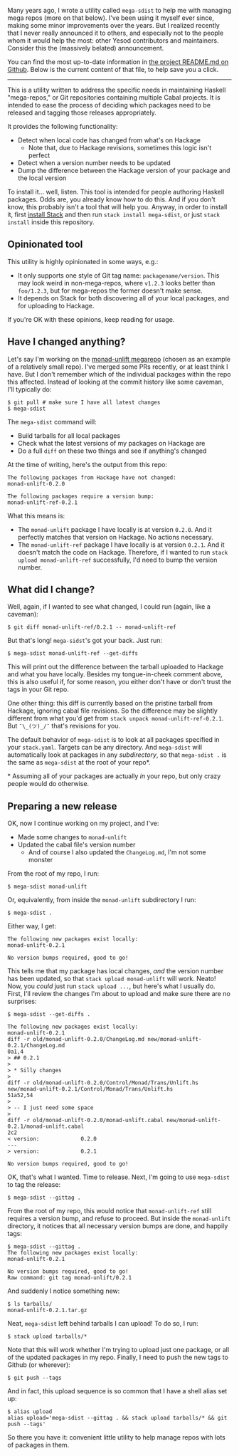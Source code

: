 Many years ago, I wrote a utility called `mega-sdist` to help me with managing
mega repos (more on that below). I've been using it myself ever since, making
some minor improvements over the years. But I realized recently that I never
really announced it to others, and especially not to the people whom it would
help the most: other Yesod contributors and maintainers. Consider this the
(massively belated) announcement.

You can find the most up-to-date information in [the project README.md on
Github](https://github.com/snoyberg/mega-sdist#readme). Below is the current
content of that file, to help save you a click.

* * *

This is a utility written to address the specific needs in maintaining
Haskell "mega-repos," or Git repositories containing multiple Cabal
projects. It is intended to ease the process of deciding which
packages need to be released and tagging those releases appropriately.

It provides the following functionality:

* Detect when local code has changed from what's on Hackage
    * Note that, due to Hackage revisions, sometimes this logic isn't
      perfect
* Detect when a version number needs to be updated
* Dump the difference between the Hackage version of your package and
  the local version

To install it... well, listen. This tool is intended for people
authoring Haskell packages. Odds are, you already know how to do
this. And if you don't know, this probably isn't a tool that will help
you. Anyway, in order to install it, first
[install Stack](https://haskell-lang.org/get-started) and then run
`stack install mega-sdist`, or just `stack install` inside this
repository.

## Opinionated tool

This utility is highly opinionated in some ways, e.g.:

* It only supports one style of Git tag name:
  `packagename/version`. This may look weird in non-mega-repos, where
  `v1.2.3` looks better than `foo/1.2.3`, but for mega-repos the
  former doesn't make sense.
* It depends on Stack for both discovering all of your local packages,
  and for uploading to Hackage.

If you're OK with these opinions, keep reading for usage.

## Have I changed anything?

Let's say I'm working on the
[monad-unlift megarepo](https://github.com/fpco/monad-unlift) (chosen
as an example of a relatively small repo). I've merged some PRs
recently, or at least think I have. But I don't remember which of the
individual packages within the repo this affected. Instead of looking
at the commit history like some caveman, I'll typically do:

```
$ git pull # make sure I have all latest changes
$ mega-sdist
```

The `mega-sdist` command will:

* Build tarballs for all local packages
* Check what the latest versions of my packages on Hackage are
* Do a full `diff` on these two things and see if anything's changed

At the time of writing, here's the output from this repo:

```
The following packages from Hackage have not changed:
monad-unlift-0.2.0

The following packages require a version bump:
monad-unlift-ref-0.2.1
```

What this means is:

* The `monad-unlift` package I have locally is at version `0.2.0`. And
  it perfectly matches that version on Hackage. No actions necessary.
* The `monad-unlift-ref` package I have locally is at version
  `0.2.1`. And it doesn't match the code on Hackage. Therefore, if I
  wanted to run `stack upload monad-unlift-ref` successfully, I'd need
  to bump the version number.

## What did I change?

Well, again, if I wanted to see what changed, I could run (again, like
a caveman):

```
$ git diff monad-unlift-ref/0.2.1 -- monad-unlift-ref
```

But that's long! `mega-sidst`'s got your back. Just run:

```
$ mega-sdist monad-unlift-ref --get-diffs
```

This will print out the difference between the tarball uploaded to
Hackage and what you have locally. Besides my tongue-in-cheek comment
above, this is also useful if, for some reason, you either don't have
or don't trust the tags in your Git repo.

One other thing: this diff is currently based on the pristine tarball
from Hackage, ignoring cabal file revisions. So the difference may be
slightly different from what you'd get from `stack unpack
monad-unlift-ref-0.2.1`. But `¯\_(ツ)_/¯` that's revisions for you.

The default behavior of `mega-sdist` is to look at all packages
specified in your `stack.yaml`. Targets can be any directory. And
`mega-sdist` will automatically look at packages in any
_subdirectory_, so that `mega-sdist .` is the same as `mega-sdist` at
the root of your repo\*.

\* Assuming all of your packages are actually _in_ your repo, but only
crazy people would do otherwise.

## Preparing a new release

OK, now I continue working on my project, and I've:

* Made some changes to `monad-unlift`
* Updated the cabal file's version number
    * And of course I also updated the `ChangeLog.md`, I'm not some
      monster

From the root of my repo, I run:

```
$ mega-sdist monad-unlift
```

Or, equivalently, from inside the `monad-unlift` subdirectory I run:

```
$ mega-sdist .
```

Either way, I get:

```
The following new packages exist locally:
monad-unlift-0.2.1

No version bumps required, good to go!
```

This tells me that my package has local changes, _and_ the version
number has been updated, so that `stack upload monad-unlift` will
work. Neato! Now, you _could_ just run `stack upload ...`, but here's
what I usually do. First, I'll review the changes I'm about to upload
and make sure there are no surprises:

```
$ mega-sdist --get-diffs .

The following new packages exist locally:
monad-unlift-0.2.1
diff -r old/monad-unlift-0.2.0/ChangeLog.md new/monad-unlift-0.2.1/ChangeLog.md
0a1,4
> ## 0.2.1
>
> * Silly changes
>
diff -r old/monad-unlift-0.2.0/Control/Monad/Trans/Unlift.hs new/monad-unlift-0.2.1/Control/Monad/Trans/Unlift.hs
51a52,54
>
> -- I just need some space
>
diff -r old/monad-unlift-0.2.0/monad-unlift.cabal new/monad-unlift-0.2.1/monad-unlift.cabal
2c2
< version:             0.2.0
---
> version:             0.2.1

No version bumps required, good to go!
```

OK, that's what I wanted. Time to release. Next, I'm going to use
`mega-sdist` to tag the release:

```
$ mega-sdist --gittag .
```

From the root of my repo, this would notice that `monad-unlift-ref`
still requires a version bump, and refuse to proceed. But inside the
`monad-unlift` directory, it notices that all necessary version bumps
are done, and happily tags:

```
$ mega-sdist --gittag .
The following new packages exist locally:
monad-unlift-0.2.1

No version bumps required, good to go!
Raw command: git tag monad-unlift/0.2.1
```

And suddenly I notice something new:

```
$ ls tarballs/
monad-unlift-0.2.1.tar.gz
```

Neat, `mega-sdist` left behind tarballs I can upload! To do so, I run:

```
$ stack upload tarballs/*
```

Note that this will work whether I'm trying to upload just one
package, or all of the updated packages in my repo. Finally, I need to
push the new tags to Github (or wherever):

```
$ git push --tags
```

And in fact, this upload sequence is so common that I have a shell
alias set up:

```
$ alias upload
alias upload='mega-sdist --gittag . && stack upload tarballs/* && git push --tags'
```

So there you have it: convenient little utility to help manage repos
with lots of packages in them.
